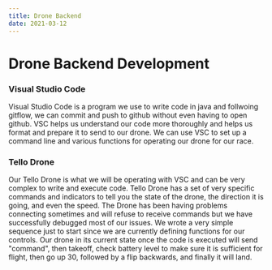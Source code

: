 ```yaml
---
title: Drone Backend
date: 2021-03-12
---
```


# Drone Backend Development
### Visual Studio Code
Visual Studio Code is a program we use to write code in java and follwoing gitflow, we can commit and push to github without even having to open github. VSC helps us understand our code more thoroughly and helps us format and prepare it to send to our drone. We can use VSC to set up a command line and various functions for operating our drone for our race.

### Tello Drone
Our Tello Drone is what we will be operating with VSC and can be very complex to write and execute code. Tello Drone has a set of very specific commands and indicators to tell you the state of the drone, the direction it is going, and even the speed. The Drone has been having problems connecting sometimes and will refuse to receive commands but we have successfully debugged most of our issues. We wrote a very simple sequence just to start since we are currently defining functions for our controls. Our drone in its current state once the code is executed will send "command", then takeoff, check battery level to make sure it is sufficient for flight, then go up 30, followed by a flip backwards, and finally it will land.
